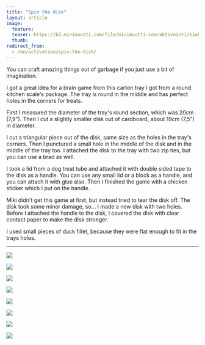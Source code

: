 ```yaml
---
title: "Spin the disk"
layout: article
image:
  feature:
  teaser: https://b2.minimuutti.com/file/minimuutti-com/aktivointi/kiekon-pyoritys/DSC57855-245px.jpg
  thumb:
redirect_from:
  - /en/activation/spin-the-disk/
---
```


You can craft amazing things out of garbage if you just use a bit of imagination.

I got a great idea for a brain game from this carton tray I got from a round kitchen scale's package. The tray is round in the middle and has perfect holes in the corners for treats.

First I measured the diameter of the tray's round section, which was 20cm (7,9"). Then I cut a slightly smaller disk out of cardboard, about 19cm (7,5") in diameter.

I cut a triangular piece out of the disk, same size as the holes in the tray's corners. Then I punctured a small hole in the middle of the disk and in the middle of the tray too. I attached the disk to the tray with two zip ties, but you can use a brad as well.

I took a lid from a dog treat tube and attached it with double sided tape to the disk as a handle. You can use any small lid or a block as a handle, and you can attach it with glue also. Then I finished the game with a chicken sticker which I put on the handle.

Miki didn't get this game at first, but instead tried to tear the disk off. The disk took some minor damage, so... I made a new disk with two holes. Before I attached the handle to the disk, I covered the disk with clear
contact paper to make the disk stronger.

I used small pieces of duck fillet, because they were flat enough to fit in the trays holes.

---

![](https://b2.minimuutti.com/file/minimuutti-com/aktivointi/kiekon-pyoritys/DSC57798-800px.jpg)

![](https://b2.minimuutti.com/file/minimuutti-com/aktivointi/kiekon-pyoritys/DSC57802-800px.jpg)

![](https://b2.minimuutti.com/file/minimuutti-com/aktivointi/kiekon-pyoritys/DSC57812-800px.jpg)

![](https://b2.minimuutti.com/file/minimuutti-com/aktivointi/kiekon-pyoritys/DSC57866-800px.jpg)

![](https://b2.minimuutti.com/file/minimuutti-com/aktivointi/kiekon-pyoritys/DSC57855-800px.jpg)

![](https://b2.minimuutti.com/file/minimuutti-com/aktivointi/kiekon-pyoritys/DSC57772-800px.jpg)

![](https://b2.minimuutti.com/file/minimuutti-com/aktivointi/kiekon-pyoritys/DSC57789-800px.jpg)

![](https://b2.minimuutti.com/file/minimuutti-com/aktivointi/kiekon-pyoritys/DSC57795-800px.jpg)
